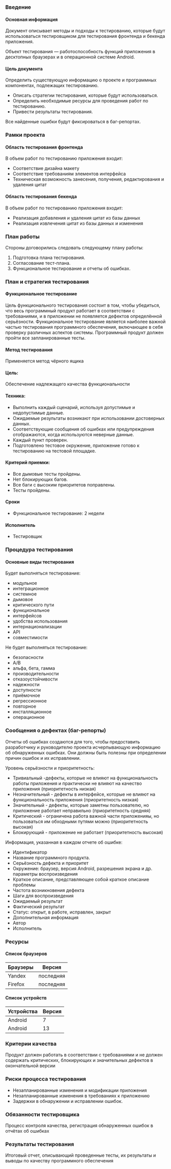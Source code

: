 ### Введение

#### Основная информация

Документ описывает методы и подходы к тестированию, которые будут использоваться
тестировщиком для тестирования фронтенда и бекенда приложения.

Объект тестирования — работоспособность функций приложения в десктопных браузерах и в
операционной системе Android.

#### Цель документа

Определить существующую информацию о проекте и программных компонентах, подлежащих тестированию.
- Описать стратегии тестирования, которые будут использоваться.
- Определить необходимые ресурсы для проведения работ по тестированию.
- Привести результаты тестирования.

Все найденные ошибки будут фиксироваться в баг-репортах.

### Рамки проекта

#### Область тестирования фронтенда

В объем работ по тестированию приложения входит:

- Соответствие дизайна макету
- Соответствие требованиям элементов интерфейса
- Техническая возможность занесения, получения, редактирования и удаления цитат

#### Область тестирования бекенда

В объем работ по тестированию приложения входит:

- Реализация добавления и удаления цитат из базы данных
- Реализация извлечения цитат из базы данных и изменения

### План работы

Стороны договорились следовать следующему плану работы:

1. Подготовка плана тестирования.
2. Согласование тест-плана.
3. Функциональное тестирование и отчеты об ошибках.

### План и стратегия тестирования

#### Функциональное тестирование

Цель функционального тестирования состоит в том, чтобы убедиться, что весь
программный продукт работает в соответствии с требованиями, и в приложении не
появляется дефектов определённой серьёзности. Функциональное тестирование является наиболее
важной частью тестирования программного обеспечения, включающее в себя
проверку различных аспектов системы. Программный продукт должен пройти все
запланированные тесты. 

#### Метод тестирования

Применяется метод чёрного ящика

#### Цель: 
Обеспечение надлежащего качества функциональности

#### Техника:

- Выполнить каждый сценарий, используя допустимые и недопустимые данные.
- Ожидаемые результаты возникают при использовании достоверных данных.
- Соответствующие сообщения об ошибках или предупреждения
отображаются, когда используются неверные данные.
- Каждый пункт проверен.
- Подготовлено тестовое окружение, приложение готово к тестированию
на тестовой площадке.

#### Критерий приемки:
- Все дымовые тесты пройдены.
- Нет блокирующих багов.
- Все баги с высоким приоритетов поправлены.
- Тесты пройдены.

#### Сроки

- Функциональное тестирование: 2 недели

#### Исполнитель

- Тестировщик

### Процедура тестирования

#### Основные виды тестирования

Будет выполняться тестирование:

- модульное
- интеграционное
- системное
- дымовое
- критического пути
- функциональное
- интерфейсов
- удобства использования
- интернационализации
- API
- совместимости

Не будет выполняться тестирование:

- безопасности
- А/В 
- альфа, бета, гамма
- производительности
- отказоустойчивости
- надежности
- доступности
- приёмочное
- регресcионное
- повторное
- инсталляционное
- операционное

### Сообщения о дефектах (баг-репорты)

Отчеты об ошибках создаются для того, чтобы предоставить разработчику и руководителю 
проекта исчерпывающую информацию об обнаруженных ошибках. Они должны быть полезны 
при определении причин ошибок и их исправлении.

Уровень серьёзности и приоритетность:

- Тривиальный -дефекты, которые не влияют на функциональность работы приложения и практически не влияют на качество приложения (приоритетность низкая)
- Незначительный - дефекты в интерфейсе, которые не влияют на функциональность приложения (приоритетность низкая)
- Значительный - дефекты, которые заметны пользователю, но приложение работает неправильно  (приоритетность средняя)
- Критический - ограничена работа важной части приложенияы, но пользоваться им обходными путями можно (приоритетность высокая)
- Блокирующий - приложение не работает (приоритетность высокая)

Информация, указанная в каждом отчете об ошибке:

- Идентификатор
- Название программного продукта.
- Серьёзность дефекта и приоритет
- Окружение: браузер, версия Android, разрешения экрана и др. параметры воспроизведения
- Краткое описание, представляющее собой краткое описание проблемы
- Частота возникновения дефекта
- Шаги для воспроизведения
- Ожидаемый результат
- Фактический результат
- Статус: открыт, в работе, исправлен, закрыт
- Дополнительная информация
- Автор
- Исполнитель
  
### Ресурсы

#### Список браузеров

| Браузеры | Версия    |
|----------|-----------|
| Yandex   | последняя |
| Firefox  | последняя |

#### Список устройств

| Устройства | Версия |
|------------|--------|
| Android    | 7      |
| Android    | 13     |

### Критерии качества

Продукт должен работать в соответствии с требованиями и не должен содержать 
критических, блокирующих и значительных дефектов в окончательной версии

### Риски процесса тестирования

- Незапланированные изменения и модификации приложения
- Незапланированные изменения в требованиях к приложению
- Задержки в обнаружении и исправлении ошибок.

### Обязанности тестировщика

Процесс контроля качества, регистрация обнаруженных ошибок в отчётах об ошибках

### Результаты тестирования

Итоговый отчет, описывающий проведенные тесты, их результаты и выводы по качеству программного обеспечения

